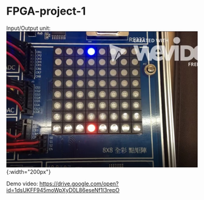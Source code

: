 # FPGA-project-1
Input/Output unit:
![8x8 LED](images/IO1.jpg){:width="200px"}

Demo video:
https://drive.google.com/open?id=1dsUKFF945moWpXyD0L86eseNf1l3repO
